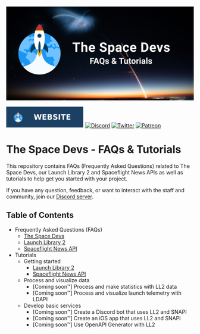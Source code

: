 ![Repository Poster](assets/repo_poster.png)

[![Website](https://raw.githubusercontent.com/TheSpaceDevs/Tutorials/172c461a01e8348dadd27326682d72423e452269/assets/WEBSITE.svg)](https://thespacedevs.com/)
[![Discord](https://img.shields.io/badge/Discord-%237289DA.svg?style=for-the-badge&logo=discord&logoColor=white)](https://discord.gg/p7ntkNA)
[![Twitter](https://img.shields.io/badge/Twitter-%231DA1F2.svg?style=for-the-badge&logo=Twitter&logoColor=white)](https://twitter.com/TheSpaceDevs)
[![Patreon](https://img.shields.io/badge/Patreon-F96854?style=for-the-badge&logo=patreon&logoColor=white)](https://www.patreon.com/TheSpaceDevs)

# The Space Devs - FAQs & Tutorials

This repository contains FAQs (Frequently Asked Questions) related to The Space Devs, our Launch Library 2 and
Spaceflight News APIs as well as tutorials to help get you started with your project.

If you have any question, feedback, or want to interact with the staff and community, join our [Discord server](https://discord.gg/p7ntkNA).

## Table of Contents

<!-- Start TOC (do not remove me) -->

* Frequently Asked Questions (FAQs)
  * [The Space Devs](faqs/faq_TSD.md)
  * [Launch Library 2](faqs/faq_LL2.md)
  * [Spaceflight News API](faqs/faq_SNAPI.md)
* Tutorials
  * Getting started
    * [Launch Library 2](tutorials/getting_started_LL2.md)
    * [Spaceflight News API](tutorials/getting_started_SNAPI.md)
  * Process and visualize data
    * [Coming soon™] Process and make statistics with LL2 data
    * [Coming soon™] Process and visualize launch telemetry with LDAPI
  * Develop basic services
    * [Coming soon™] Create a Discord bot that uses LL2 and SNAPI
    * [Coming soon™] Create an iOS app that uses LL2 and SNAPI
    * [Coming soon™] Use OpenAPI Generator with LL2
  

<!-- End TOC (do not remove me) -->
